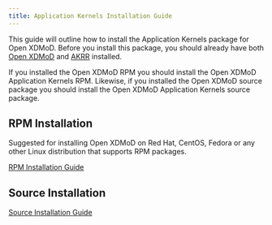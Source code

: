 ```yaml
---
title: Application Kernels Installation Guide
---
```


This guide will outline how to install the Application Kernels package
for Open XDMoD.  Before you install this package, you should already
have both [Open XDMoD](http://open.xdmod.org/install.html) and
[AKRR](akrr.html) installed.

If you installed the Open XDMoD RPM you should install the Open XDMoD
Application Kernels RPM. Likewise, if you installed the Open XDMoD
source package you should install the Open XDMoD Application Kernels
source package.

RPM Installation
----------------

Suggested for installing Open XDMoD on Red Hat, CentOS, Fedora or any
other Linux distribution that supports RPM packages.

[RPM Installation Guide](ak-install-rpm.html)

Source Installation
-------------------

[Source Installation Guide](ak-install-source.html)
